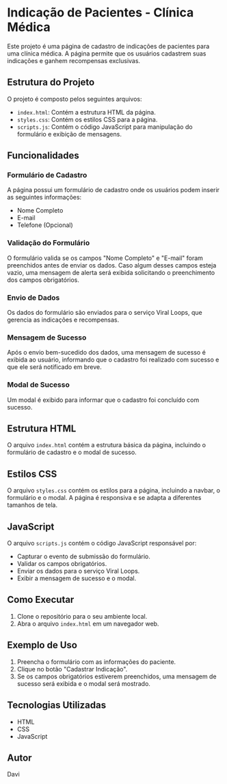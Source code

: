 # Indicação de Pacientes - Clínica Médica

Este projeto é uma página de cadastro de indicações de pacientes para uma clínica médica. A página permite que os usuários cadastrem suas indicações e ganhem recompensas exclusivas.

## Estrutura do Projeto

O projeto é composto pelos seguintes arquivos:

- `index.html`: Contém a estrutura HTML da página.
- `styles.css`: Contém os estilos CSS para a página.
- `scripts.js`: Contém o código JavaScript para manipulação do formulário e exibição de mensagens.

## Funcionalidades

### Formulário de Cadastro

A página possui um formulário de cadastro onde os usuários podem inserir as seguintes informações:

- Nome Completo
- E-mail
- Telefone (Opcional)

### Validação do Formulário

O formulário valida se os campos "Nome Completo" e "E-mail" foram preenchidos antes de enviar os dados. Caso algum desses campos esteja vazio, uma mensagem de alerta será exibida solicitando o preenchimento dos campos obrigatórios.

### Envio de Dados

Os dados do formulário são enviados para o serviço Viral Loops, que gerencia as indicações e recompensas.

### Mensagem de Sucesso

Após o envio bem-sucedido dos dados, uma mensagem de sucesso é exibida ao usuário, informando que o cadastro foi realizado com sucesso e que ele será notificado em breve.

### Modal de Sucesso

Um modal é exibido para informar que o cadastro foi concluído com sucesso.

## Estrutura HTML

O arquivo `index.html` contém a estrutura básica da página, incluindo o formulário de cadastro e o modal de sucesso.

## Estilos CSS

O arquivo `styles.css` contém os estilos para a página, incluindo a navbar, o formulário e o modal. A página é responsiva e se adapta a diferentes tamanhos de tela.

## JavaScript

O arquivo `scripts.js` contém o código JavaScript responsável por:

- Capturar o evento de submissão do formulário.
- Validar os campos obrigatórios.
- Enviar os dados para o serviço Viral Loops.
- Exibir a mensagem de sucesso e o modal.

## Como Executar

1. Clone o repositório para o seu ambiente local.
2. Abra o arquivo `index.html` em um navegador web.

## Exemplo de Uso

1. Preencha o formulário com as informações do paciente.
2. Clique no botão "Cadastrar Indicação".
3. Se os campos obrigatórios estiverem preenchidos, uma mensagem de sucesso será exibida e o modal será mostrado.

## Tecnologias Utilizadas

- HTML
- CSS
- JavaScript

## Autor

Davi
